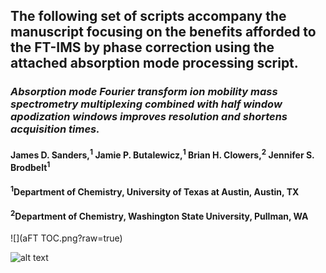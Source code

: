 ## The following set of scripts accompany the manuscript focusing on the benefits afforded to the FT-IMS by phase correction using the attached absorption mode processing script. 

### *Absorption mode Fourier transform ion mobility mass spectrometry multiplexing combined with half window apodization windows improves resolution and shortens acquisition times.*

#### James D. Sanders,<sup>1</sup> Jamie P. Butalewicz,<sup>1</sup> Brian H. Clowers,<sup>2</sup> Jennifer S. Brodbelt<sup>1</sup>

#### <sup>1</sup>Department of Chemistry, University of Texas at Austin, Austin, TX

#### <sup>2</sup>Department of Chemistry, Washington State University, Pullman, WA

![](aFT TOC.png?raw=true)

![alt text](http://url/to/img.png)
